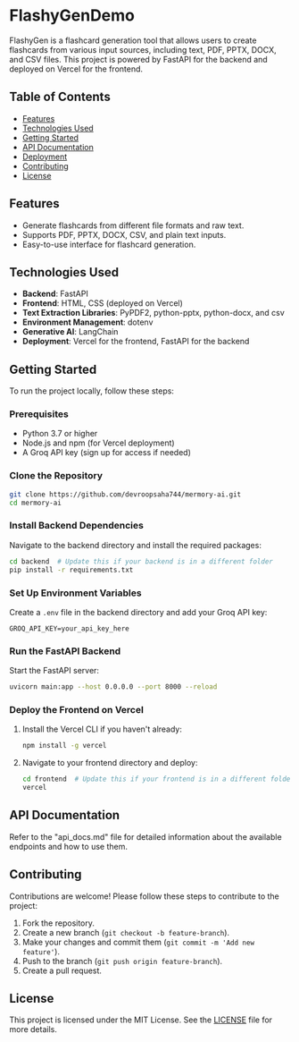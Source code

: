 # FlashyGenDemo

FlashyGen is a flashcard generation tool that allows users to create flashcards from various input sources, including text, PDF, PPTX, DOCX, and CSV files. This project is powered by FastAPI for the backend and deployed on Vercel for the frontend.

## Table of Contents

- [Features](#features)
- [Technologies Used](#technologies-used)
- [Getting Started](#getting-started)
- [API Documentation](#api-documentation)
- [Deployment](#deployment)
- [Contributing](#contributing)
- [License](#license)

## Features

- Generate flashcards from different file formats and raw text.
- Supports PDF, PPTX, DOCX, CSV, and plain text inputs.
- Easy-to-use interface for flashcard generation.

## Technologies Used

- **Backend**: FastAPI
- **Frontend**: HTML, CSS (deployed on Vercel)
- **Text Extraction Libraries**: PyPDF2, python-pptx, python-docx, and csv
- **Environment Management**: dotenv
- **Generative AI**: LangChain
- **Deployment**: Vercel for the frontend, FastAPI for the backend

## Getting Started

To run the project locally, follow these steps:

### Prerequisites

- Python 3.7 or higher
- Node.js and npm (for Vercel deployment)
- A Groq API key (sign up for access if needed)

### Clone the Repository

```bash
git clone https://github.com/devroopsaha744/mermory-ai.git
cd mermory-ai
```

### Install Backend Dependencies

Navigate to the backend directory and install the required packages:

```bash
cd backend  # Update this if your backend is in a different folder
pip install -r requirements.txt
```

### Set Up Environment Variables

Create a `.env` file in the backend directory and add your Groq API key:

```plaintext
GROQ_API_KEY=your_api_key_here
```

### Run the FastAPI Backend

Start the FastAPI server:

```bash
uvicorn main:app --host 0.0.0.0 --port 8000 --reload
```

### Deploy the Frontend on Vercel

1. Install the Vercel CLI if you haven't already:

   ```bash
   npm install -g vercel
   ```

2. Navigate to your frontend directory and deploy:

   ```bash
   cd frontend  # Update this if your frontend is in a different folder
   vercel
   ```

## API Documentation

Refer to the "api_docs.md" file for detailed information about the available endpoints and how to use them.

## Contributing

Contributions are welcome! Please follow these steps to contribute to the project:

1. Fork the repository.
2. Create a new branch (`git checkout -b feature-branch`).
3. Make your changes and commit them (`git commit -m 'Add new feature'`).
4. Push to the branch (`git push origin feature-branch`).
5. Create a pull request.

## License

This project is licensed under the MIT License. See the [LICENSE](LICENSE) file for more details.


